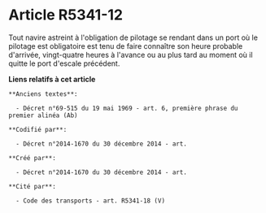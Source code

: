 # Article R5341-12

Tout navire astreint à l'obligation de pilotage se rendant dans un port où le pilotage est obligatoire est tenu de faire
connaître son heure probable d'arrivée, vingt-quatre heures à l'avance ou au plus tard au moment où il quitte le port
d'escale précédent.

**Liens relatifs à cet article**

	**Anciens textes**:

	  - Décret n°69-515 du 19 mai 1969 - art. 6, première phrase du premier alinéa (Ab)

	**Codifié par**:

	  - Décret n°2014-1670 du 30 décembre 2014 - art.

	**Créé par**:

	  - Décret n°2014-1670 du 30 décembre 2014 - art.

	**Cité par**:

	  - Code des transports - art. R5341-18 (V)
